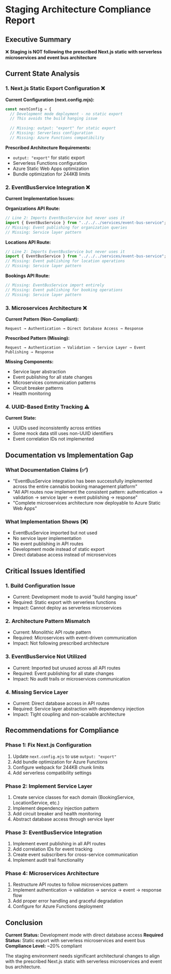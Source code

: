 # Staging Architecture Compliance Report

## Executive Summary

❌ **Staging is NOT following the prescribed Next.js static with serverless microservices and event bus architecture**

## Current State Analysis

### 1. Next.js Static Export Configuration ❌

**Current Configuration (next.config.mjs):**
```javascript
const nextConfig = {
  // Development mode deployment - no static export
  // This avoids the build hanging issue
  
  // Missing: output: "export" for static export
  // Missing: Serverless configuration
  // Missing: Azure Functions compatibility
```

**Prescribed Architecture Requirements:**
- `output: "export"` for static export
- Serverless Functions configuration
- Azure Static Web Apps optimization
- Bundle optimization for 244KB limits

### 2. EventBusService Integration ❌

**Current Implementation Issues:**

**Organizations API Route:**
```typescript
// Line 2: Imports EventBusService but never uses it
import { EventBusService } from "../../../services/event-bus-service";
// Missing: Event publishing for organization queries
// Missing: Service layer pattern
```

**Locations API Route:**
```typescript
// Line 2: Imports EventBusService but never uses it  
import { EventBusService } from "../../../services/event-bus-service";
// Missing: Event publishing for location operations
// Missing: Service layer pattern
```

**Bookings API Route:**
```typescript
// Missing: EventBusService import entirely
// Missing: Event publishing for booking operations
// Missing: Service layer pattern
```

### 3. Microservices Architecture ❌

**Current Pattern (Non-Compliant):**
```
Request → Authentication → Direct Database Access → Response
```

**Prescribed Pattern (Missing):**
```
Request → Authentication → Validation → Service Layer → Event Publishing → Response
```

**Missing Components:**
- Service layer abstraction
- Event publishing for all state changes
- Microservices communication patterns
- Circuit breaker patterns
- Health monitoring

### 4. UUID-Based Entity Tracking ⚠️

**Current State:**
- UUIDs used inconsistently across entities
- Some mock data still uses non-UUID identifiers
- Event correlation IDs not implemented

## Documentation vs Implementation Gap

### What Documentation Claims (✅)
- "EventBusService integration has been successfully implemented across the entire cannabis booking management platform"
- "All API routes now implement the consistent pattern: authentication → validation → service layer → event publishing → response"
- "Complete microservices architecture now deployable to Azure Static Web Apps"

### What Implementation Shows (❌)
- EventBusService imported but not used
- No service layer implementation
- No event publishing in API routes
- Development mode instead of static export
- Direct database access instead of microservices

## Critical Issues Identified

### 1. Build Configuration Issue
- Current: Development mode to avoid "build hanging issue"
- Required: Static export with serverless functions
- Impact: Cannot deploy as serverless microservices

### 2. Architecture Pattern Mismatch
- Current: Monolithic API route pattern
- Required: Microservices with event-driven communication
- Impact: Not following prescribed architecture

### 3. EventBusService Not Utilized
- Current: Imported but unused across all API routes
- Required: Event publishing for all state changes
- Impact: No audit trails or microservices communication

### 4. Missing Service Layer
- Current: Direct database access in API routes
- Required: Service layer abstraction with dependency injection
- Impact: Tight coupling and non-scalable architecture

## Recommendations for Compliance

### Phase 1: Fix Next.js Configuration
1. Update `next.config.mjs` to use `output: "export"`
2. Add bundle optimization for Azure Functions
3. Configure webpack for 244KB chunk limits
4. Add serverless compatibility settings

### Phase 2: Implement Service Layer
1. Create service classes for each domain (BookingService, LocationService, etc.)
2. Implement dependency injection pattern
3. Add circuit breaker and health monitoring
4. Abstract database access through service layer

### Phase 3: EventBusService Integration
1. Implement event publishing in all API routes
2. Add correlation IDs for event tracking
3. Create event subscribers for cross-service communication
4. Implement audit trail functionality

### Phase 4: Microservices Architecture
1. Restructure API routes to follow microservices pattern
2. Implement authentication → validation → service → event → response flow
3. Add proper error handling and graceful degradation
4. Configure for Azure Functions deployment

## Conclusion

**Current Status:** Development mode with direct database access
**Required Status:** Static export with serverless microservices and event bus
**Compliance Level:** ~20% compliant

The staging environment needs significant architectural changes to align with the prescribed Next.js static with serverless microservices and event bus architecture.